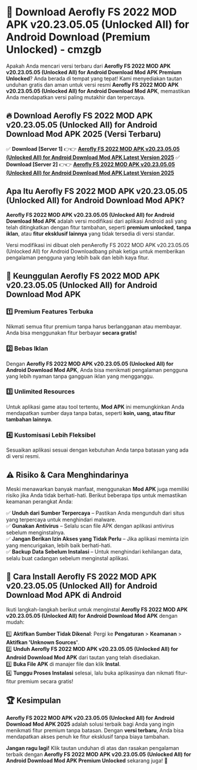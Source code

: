 # 🎯 Download Aerofly FS 2022 MOD APK v20.23.05.05 (Unlocked All) for Android Download (Premium Unlocked) -  cmzgb

Apakah Anda mencari versi terbaru dari **Aerofly FS 2022 MOD APK v20.23.05.05 (Unlocked All) for Android Download Mod APK Premium Unlocked**? Anda berada di tempat yang tepat! Kami menyediakan tautan unduhan gratis dan aman untuk versi resmi **Aerofly FS 2022 MOD APK v20.23.05.05 (Unlocked All) for Android Download Mod APK**, memastikan Anda mendapatkan versi paling mutakhir dan terpercaya.

## 🔥 Download Aerofly FS 2022 MOD APK v20.23.05.05 (Unlocked All) for Android Download Mod APK 2025 (Versi Terbaru)

✅ **Download [Server 1]** 👉👉 [**Aerofly FS 2022 MOD APK v20.23.05.05 (Unlocked All) for Android Download Mod APK Latest Version 2025**](https://momento.my/?title=Aerofly_FS_2022_MOD_APK_v20.23.05.05_(Unlocked_All)_for_Android_Download)  
✅ **Download [Server 2]** 👉👉 [**Aerofly FS 2022 MOD APK v20.23.05.05 (Unlocked All) for Android Download Mod APK Latest Version 2025**](https://momento.my/?title=Aerofly_FS_2022_MOD_APK_v20.23.05.05_(Unlocked_All)_for_Android_Download)  

## Apa Itu Aerofly FS 2022 MOD APK v20.23.05.05 (Unlocked All) for Android Download Mod APK?

**Aerofly FS 2022 MOD APK v20.23.05.05 (Unlocked All) for Android Download Mod APK** adalah versi modifikasi dari aplikasi Android asli yang telah ditingkatkan dengan fitur tambahan, seperti **premium unlocked**, **tanpa iklan**, atau **fitur eksklusif lainnya** yang tidak tersedia di versi standar.

Versi modifikasi ini dibuat oleh penAerofly FS 2022 MOD APK v20.23.05.05 (Unlocked All) for Android Downloadbang pihak ketiga untuk memberikan pengalaman pengguna yang lebih baik dan lebih kaya fitur.

## 🎯 Keunggulan Aerofly FS 2022 MOD APK v20.23.05.05 (Unlocked All) for Android Download Mod APK

### 1️⃣ Premium Features Terbuka
Nikmati semua fitur premium tanpa harus berlangganan atau membayar. Anda bisa menggunakan fitur berbayar **secara gratis!**

### 2️⃣ Bebas Iklan
Dengan **Aerofly FS 2022 MOD APK v20.23.05.05 (Unlocked All) for Android Download Mod APK**, Anda bisa menikmati pengalaman pengguna yang lebih nyaman tanpa gangguan iklan yang mengganggu.

### 3️⃣ Unlimited Resources
Untuk aplikasi game atau tool tertentu, **Mod APK** ini memungkinkan Anda mendapatkan sumber daya tanpa batas, seperti **koin, uang, atau fitur tambahan lainnya**.

### 4️⃣ Kustomisasi Lebih Fleksibel
Sesuaikan aplikasi sesuai dengan kebutuhan Anda tanpa batasan yang ada di versi resmi.

## ⚠️ Risiko & Cara Menghindarinya

Meski menawarkan banyak manfaat, menggunakan **Mod APK** juga memiliki risiko jika Anda tidak berhati-hati. Berikut beberapa tips untuk memastikan keamanan perangkat Anda:

✅ **Unduh dari Sumber Terpercaya** – Pastikan Anda mengunduh dari situs yang terpercaya untuk menghindari malware.  
✅ **Gunakan Antivirus** – Selalu scan file APK dengan aplikasi antivirus sebelum menginstalnya.  
✅ **Jangan Berikan Izin Akses yang Tidak Perlu** – Jika aplikasi meminta izin yang mencurigakan, lebih baik berhati-hati.  
✅ **Backup Data Sebelum Instalasi** – Untuk menghindari kehilangan data, selalu buat cadangan sebelum menginstal aplikasi.

## 📌 Cara Install Aerofly FS 2022 MOD APK v20.23.05.05 (Unlocked All) for Android Download Mod APK di Android

Ikuti langkah-langkah berikut untuk menginstal **Aerofly FS 2022 MOD APK v20.23.05.05 (Unlocked All) for Android Download Mod APK** dengan mudah:

1️⃣ **Aktifkan Sumber Tidak Dikenal**: Pergi ke **Pengaturan** > **Keamanan** > **Aktifkan 'Unknown Sources'**.  
2️⃣ **Unduh Aerofly FS 2022 MOD APK v20.23.05.05 (Unlocked All) for Android Download Mod APK** dari tautan yang telah disediakan.  
3️⃣ **Buka File APK** di manajer file dan klik **Instal**.  
4️⃣ **Tunggu Proses Instalasi** selesai, lalu buka aplikasinya dan nikmati fitur-fitur premium secara gratis!

## 🏆 Kesimpulan

**Aerofly FS 2022 MOD APK v20.23.05.05 (Unlocked All) for Android Download Mod APK 2025** adalah solusi terbaik bagi Anda yang ingin menikmati fitur premium tanpa batasan. Dengan **versi terbaru**, Anda bisa mendapatkan akses penuh ke fitur eksklusif tanpa biaya tambahan.

**Jangan ragu lagi!** Klik tautan unduhan di atas dan rasakan pengalaman terbaik dengan **Aerofly FS 2022 MOD APK v20.23.05.05 (Unlocked All) for Android Download Mod APK Premium Unlocked** sekarang juga! 🚀
